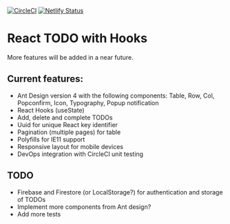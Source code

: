 [![CircleCI](https://circleci.com/gh/w3bdesign/todo-hooks.svg?style=svg)](https://circleci.com/gh/w3bdesign/todo-hooks)
[![Netlify Status](https://api.netlify.com/api/v1/badges/664a6adc-81e2-41cc-83e2-f0223f48ba70/deploy-status)](https://app.netlify.com/sites/react-todo-hooks/deploys)

# React TODO with Hooks

More features will be added in a near future.

## Current features:

- Ant Design version 4 with the following components: Table, Row, Col, Popconfirm, Icon, Typography, Popup notification
- React Hooks (useState)
- Add, delete and complete TODOs
- Uuid for unique React key identifier
- Pagination (multiple pages) for table
- Polyfills for IE11 support
- Responsive layout for mobile devices
- DevOps integration with CircleCI unit testing

## TODO

- Firebase and Firestore (or LocalStorage?) for authentication and storage of TODOs
- Implement more components from Ant design?
- Add more tests
